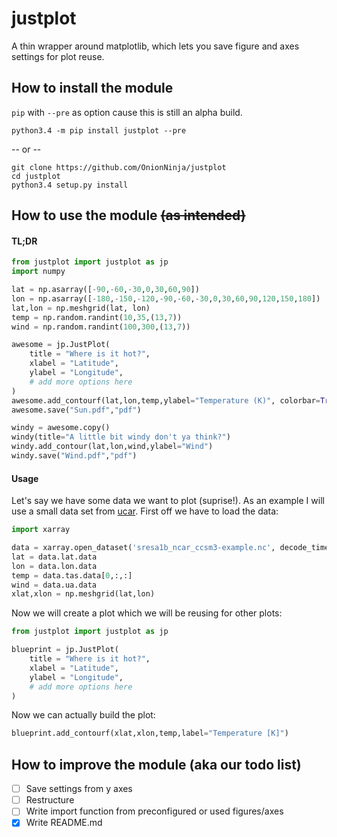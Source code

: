 # justplot
A thin wrapper around matplotlib, which lets you save figure and axes settings for plot reuse.

## How to install the module
`pip` with `--pre` as option cause this is still an alpha build.
```
python3.4 -m pip install justplot --pre
```
-- or --
```
git clone https://github.com/OnionNinja/justplot
cd justplot
python3.4 setup.py install
```

## How to use the module ~~(as intended)~~

#### TL;DR
```python
from justplot import justplot as jp
import numpy

lat = np.asarray([-90,-60,-30,0,30,60,90])
lon = np.asarray([-180,-150,-120,-90,-60,-30,0,30,60,90,120,150,180])
lat,lon = np.meshgrid(lat, lon)
temp = np.random.randint(10,35,(13,7))
wind = np.random.randint(100,300,(13,7))

awesome = jp.JustPlot(
    title = "Where is it hot?",
    xlabel = "Latitude",
    ylabel = "Longitude",
    # add more options here
)
awesome.add_contourf(lat,lon,temp,ylabel="Temperature (K)", colorbar=True)
awesome.save("Sun.pdf","pdf")

windy = awesome.copy()
windy(title="A little bit windy don't ya think?")
windy.add_contour(lat,lon,wind,ylabel="Wind")
windy.save("Wind.pdf","pdf")
```
#### Usage
Let's say we have some data we want to plot (suprise!). As an example I will use
a small data set from [ucar](https://www.unidata.ucar.edu/software/netcdf/examples/sresa1b_ncar_ccsm3-example.nc).
First off we have to load the data:
```python
import xarray

data = xarray.open_dataset('sresa1b_ncar_ccsm3-example.nc', decode_times=False) #pretty cryptic, I know
lat = data.lat.data
lon = data.lon.data
temp = data.tas.data[0,:,:]
wind = data.ua.data
xlat,xlon = np.meshgrid(lat,lon)
```
Now we will create a plot which we will be reusing for other plots:
```python
from justplot import justplot as jp

blueprint = jp.JustPlot(
    title = "Where is it hot?",
    xlabel = "Latitude",
    ylabel = "Longitude",
    # add more options here
)
```
Now we can actually build the plot:
```python
blueprint.add_contourf(xlat,xlon,temp,label="Temperature [K]")
```



## How to improve the module (aka **our** todo list)

- [ ] Save settings from y axes
- [ ] Restructure
- [ ] Write import function from preconfigured or used figures/axes
- [x] Write README.md
